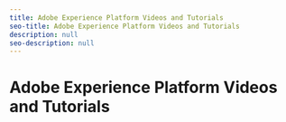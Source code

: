 ```yaml
---
title: Adobe Experience Platform Videos and Tutorials
seo-title: Adobe Experience Platform Videos and Tutorials
description: null
seo-description: null
---
```


# Adobe Experience Platform Videos and Tutorials